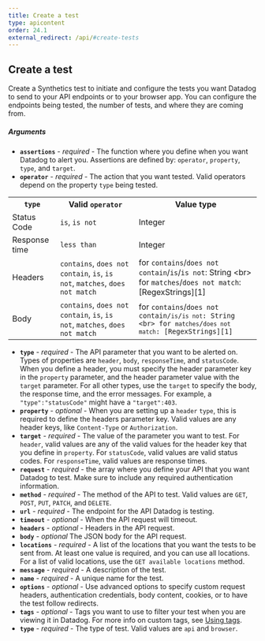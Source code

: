 ```yaml
---
title: Create a test
type: apicontent
order: 24.1
external_redirect: /api/#create-tests
---
```


## Create a test

Create a Synthetics test to initiate and configure the tests you want Datadog to send to your API endpoints or to your browser app. You can configure the endpoints being tested, the number of tests, and where they are coming from.

##### Arguments

*   **`assertions`** - _required_ - The function where you define when you want Datadog to alert you. Assertions are defined by: `operator`, `property`, `type`, and `target`.
*   **`operator`** - _required_ - The action that you want tested. Valid operators depend on the property `type` being tested.

<table>
  <tr>
    <th><code>type</code></th>
    <th>Valid <code>operator</code></th>
    <th>Value type</th>
  </tr>
  <tr>
    <td>Status Code</td>
    <td><code>is</code>, <code>is not</code></td>
    <td>Integer</td>
  </tr>
  <tr>
    <td>Response time</td>
    <td><code>less than</code></td>
    <td>Integer</td>
  </tr>
  <tr>
    <td>Headers</td>
    <td><code>contains</code>, <code>does not contain</code>, <code>is</code>, <code>is not</code>, <code>matches</code>, <code>does not match</code></td>
    <td>for <code>contains</code>/<code>does not contain</code>/<code>is</code>/<code>is not</code>: String &lt;br&gt; for <code>matches</code>/<code>does not match</code>: [RegexStrings][1]</td>
  </tr>
  <tr>
    <td>Body</td>
    <td><code>contains</code>, <code>does not contain</code>, <code>is</code>, <code>is not</code>, <code>matches</code>, <code>does not match</code></td>
    <td>for <code>contains</code>/<code>does not contain/<code>is</code>/<code>is not</code>: String &lt;br&gt; for <code>matches</code>/<code>does not match</code>: [RegexStrings][1]</td>
  </tr>
</table>

*   **`type`** - _required_ - The API parameter that you want to be alerted on. Types of properties are `header`, `body`, `responseTime`, and `statusCode`. When you define a header, you must specify the header parameter key in the `property` parameter, and the header parameter value with the `target` parameter. For all other types, use the `target` to specify the body, the response time, and the error messages. For example, a `"type":"statusCode"` might have a `"target":403`.
*   **`property`** - _optional_ - When you are setting up a `header` `type`, this is required to define the headers parameter key. Valid values are any header keys, like `Content-Type` or `Authorization`.
*   **`target`** - _required_ - The value of the parameter you want to test. For `header`, valid values are any of the valid values for the header key that you define in `property`. For `statusCode`, valid values are valid status codes. For `responseTime`, valid values are response times.
*   **`request`** - _required_ - the array where you define your API that you want Datadog to test. Make sure to include any required authentication information.
*   **`method`** - _required_ - The method of the API to test. Valid values are `GET`, `POST`, `PUT`, `PATCH`, and `DELETE`.
*   **`url`** - _required_ - The endpoint for the API Datadog is testing.
*   **`timeout`** - _optional_ - When the API request will timeout.
*   **`headers`** - _optional_ - Headers in the API request.
*   **`body`** - _optional_ The JSON body for the API request.
*   **`locations`** - _required_ - A list of the locations that you want the tests to be sent from. At least one value is required, and you can use all locations. For a list of valid locations, use the `GET available locations` method.
*   **`message`** - _required_ - A description of the test.
*   **`name`** - _required_ - A unique name for the test.
*   **`options`** - _optional_ - Use advanced options to specify custom request headers, authentication credentials, body content, cookies, or to have the test follow redirects.  
*   **`tags`** - _optional_ - Tags you want to use to filter your test when you are viewing it in Datadog. For more info on custom tags, see [Using tags][1].
*   **`type`** - _required_ - The type of test. Valid values are `api` and `browser`.

[1]: /tagging/using_tags
